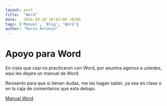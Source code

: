```yaml
---
layout: post
title:  "Word"
date:   2016-09-28 10:03:00 +0200
tags: ['Manual', 'Blog', 'Word']
author: "Marco Antonio"
---
```


# Apoyo para Word

En vista que casi no practicaron con Word, por asuntos agenos a ustedes, aqui les dejare un manual de Word.

Revisenlo para que si tienen dudas, me las hagan saber, ya sea en clase o en la caja de comentarios que esta debajo.

[Manual Word](https://github.com/marcoC76/marcoc76.github.io/blob/master/pdf/otromanual_word.pdf)